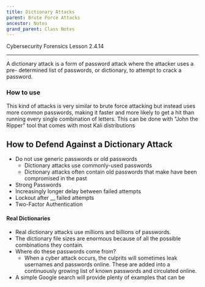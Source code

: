 ```yaml
---
title: Dictionary Attacks
parent: Brute Force Attacks
ancestor: Notes
grand_parent: Class Notes
---
```

Cybersecurity Forensics Lesson 2.4.14
___
  
A dictionary attack is a form of password attack where the attacker uses a pre- determined list of passwords, or dictionary, to attempt to crack a password.

### How to use
This kind of attacks is very similar to brute force attacking but instead uses more common passwords, making it faster and more likely to get a hit than running every single combination of letters. This can be done with "John the Ripper" tool that comes with most Kali distributions


## How to Defend Against a Dictionary Attack  
- Do not use generic passwords or old passwords  
	- Dictionary attacks use commonly-used passwords  
	- Dictionary attacks often contain old passwords that make have been compromised in the past  
- Strong Passwords  
- Increasingly longer delay between failed attempts  
- Lockout after __ failed attempts  
- Two-Factor Authentication  

#### Real Dictionaries  
- Real dictionary attacks use millions and billions of passwords.  
- The dictionary file sizes are enormous because of all the possible combinations they contain.  
- Where do these passwords come from?  
	- When a cyber attack occurs, the culprits will sometimes leak usernames and passwords online. These are added into a continuously growing list of known passwords and circulated online.  
- A simple Google search will provide plenty of examples that can be